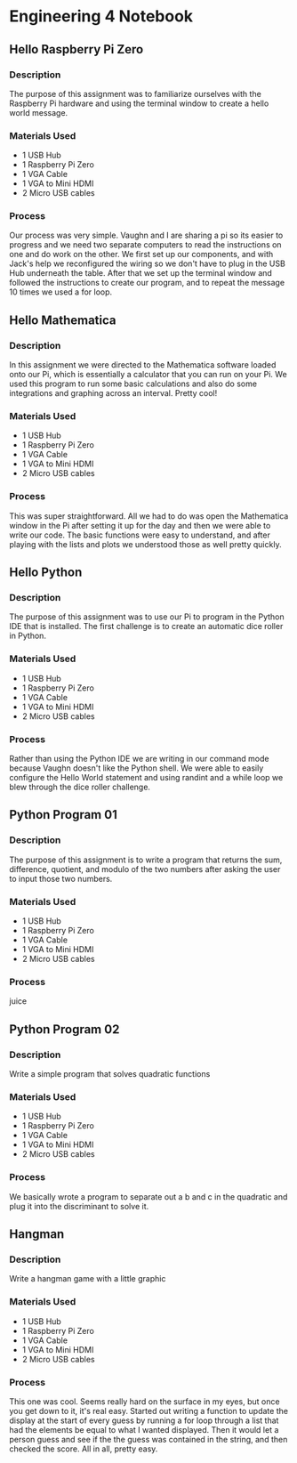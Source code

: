 # Engineering 4 Notebook
## Hello Raspberry Pi Zero

### Description
The purpose of this assignment was to familiarize ourselves with the Raspberry Pi hardware and using the terminal window to create a hello world message.

### Materials Used
* 1 USB Hub
* 1 Raspberry Pi Zero
* 1 VGA Cable
* 1 VGA to Mini HDMI
* 2 Micro USB cables

### Process
Our process was very simple. Vaughn and I are sharing a pi so its easier to progress and we need two separate computers to read the instructions on one and do work on the other. We first set up our components, and with Jack's help we reconfigured the wiring so we don't have to plug in the USB Hub underneath the table. After that we set up the terminal window and followed the instructions to create our program, and to repeat the message 10 times we used a for loop.

## Hello Mathematica

### Description
In this assignment we were directed to the Mathematica software loaded onto our Pi, which is essentially a calculator that you can run on your Pi. We used this program to run some basic calculations and also do some integrations and graphing across an interval. Pretty cool!

### Materials Used
* 1 USB Hub
* 1 Raspberry Pi Zero
* 1 VGA Cable
* 1 VGA to Mini HDMI
* 2 Micro USB cables

### Process
This was super straightforward. All we had to do was open the Mathematica window in the Pi after setting it up for the day and then we were able to write our code. The basic functions were easy to understand, and after playing with the lists and plots we understood those as well pretty quickly.

## Hello Python

### Description
The purpose of this assignment was to use our Pi to program in the Python IDE that is installed. The first challenge is to create an automatic dice roller in Python.

### Materials Used
* 1 USB Hub
* 1 Raspberry Pi Zero
* 1 VGA Cable
* 1 VGA to Mini HDMI
* 2 Micro USB cables

### Process
Rather than using the Python IDE we are writing in our command mode because Vaughn doesn't like the Python shell. We were able to easily configure the Hello World statement and using randint and a while loop we blew through the dice roller challenge.

## Python Program 01

### Description
The purpose of this assignment is to write a program that returns the sum, difference, quotient, and modulo of the two numbers after asking the user to input those two numbers.
 
### Materials Used
* 1 USB Hub
* 1 Raspberry Pi Zero
* 1 VGA Cable
* 1 VGA to Mini HDMI
* 2 Micro USB cables

### Process
juice

## Python Program 02

### Description
Write a simple program that solves quadratic functions

### Materials Used
* 1 USB Hub
* 1 Raspberry Pi Zero
* 1 VGA Cable
* 1 VGA to Mini HDMI
* 2 Micro USB cables

### Process
We basically wrote a program to separate out a b and c in the quadratic and plug it into the discriminant to solve it.

## Hangman

### Description
Write a hangman game with a little graphic

### Materials Used
* 1 USB Hub
* 1 Raspberry Pi Zero
* 1 VGA Cable
* 1 VGA to Mini HDMI
* 2 Micro USB cables

### Process
This one was cool. Seems really hard on the surface in my eyes, but once you get down to it, it's real easy. Started out writing a function to update the display at the start of every guess by running a for loop through a list that had the elements be equal to what I wanted displayed. Then it would let a person guess and see if the the guess was contained in the string, and then checked the score. All in all, pretty easy.

